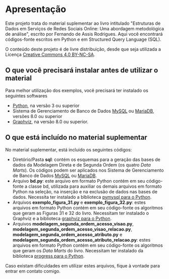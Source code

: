 # Apresentação

Este projeto trata do material suplementar ao livro intitulado "Estruturas de Dados em Serviços de Redes Sociais Online: Uma abordagem metodológica de análise", escrito por Fernando de Assis Rodrigues.
Aqui você encontrará códigos-fonte escritos em Python e em Structured Query Language (SQL).

O conteúdo deste projeto é de livre distribuição, desde que seja utilizada a Licença [Creative Commons 4.0 BY-NC-SA](https://creativecommons.org/licenses/by-nc-sa/4.0/legalcode).

## O que você precisará instalar antes de utilizar o material

Para melhor utilização dos exemplos, você precisará ter instalado os seguintes softwares
* [Python](https://www.python.org/), na versão 3 ou superior
* Sistema de Gerenciamento de Banco de Dados [MySQL](https://www.mysql.com/) ou [MariaDB](https://mariadb.org/), versões 8.0 ou superior
* [Graphviz](https://graphviz.org/), na versão 8.0 ou superior.

## O que está incluído no material suplementar

No material suplementar, está  incluido os seguintes códigos:
* Diretório/Pasta **sql**: contém os esquemas para a geração das bases de dados da Modelagem Direta e de Segunda Ordem (os quatro *Data Marts*). Os códigos podem ser aplicados nos Sistema de Gerenciamento de Banco de Dados [MySQL](https://www.mysql.com/) ou [MariaDB](https://mariadb.org/).
* Arquivo **bd.py**: este arquivo em formato Python contém em seu código-fonte a classe bd, utilizada para auxiliar  os demais arquivos em formato Python na seleção, na inserção e na exclusão de dados nas bases de dados. Necessita ter instalado a blblioteca [pymysql para o Python](https://pypi.org/project/pymysql/).
* Arquivos **exemplo_figura_31.py** e **exemplo_figura_32.py**: estes arquivos em formato Python contém em seu código-fonte os algoritmos que geram as Figuras 31 e 32 do livro. Necessitam ter instalado o Graphviz e a biblioteca [graphviz para o Python](https://pypi.org/project/graphviz/).
* Arquivos **modelagem_segunda_ordem_acesso_visao.py**, **modelagem_segunda_ordem_acesso_visao_relacao.py**, **modelagem_segunda_ordem_acesso_atributo.py** e **modelagem_segunda_ordem_acesso_atributo_relacao.py**: estes arquivos em formato Python contém em seu código-fonte os algoritmos que geram os *Data Marts* do livro. Necessitam ter instalado da biblioteca [progress para o Python](https://pypi.org/project/progress/).

Caso existam dificuldades em utilizar estes arquivos, fique à vontade para entrar em contato comigo.

